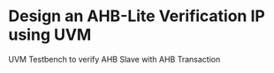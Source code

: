 # Design an AHB-Lite Verification IP using UVM
 UVM Testbench to verify AHB Slave with AHB Transaction
